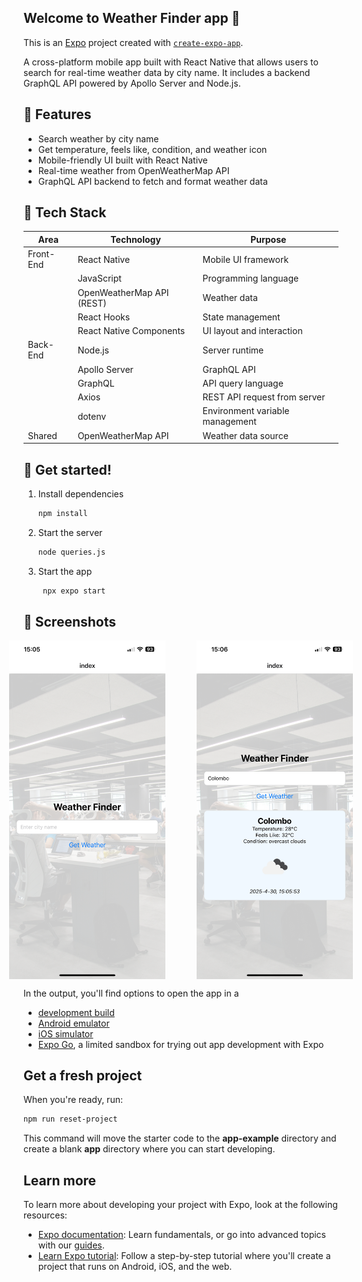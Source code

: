## Welcome to Weather Finder app 👋

  This is an [Expo](https://expo.dev) project created with [`create-expo-app`](https://www.npmjs.com/package/create-expo-app).

  A cross-platform mobile app built with React Native that allows users to search for real-time weather data by city name. It includes a backend GraphQL API powered by Apollo Server and Node.js.


## 📱 Features

- Search weather by city name
- Get temperature, feels like, condition, and weather icon
- Mobile-friendly UI built with React Native
- Real-time weather from OpenWeatherMap API
- GraphQL API backend to fetch and format weather data


## 🧰 Tech Stack

| Area      | Technology                | Purpose                           |
|-----------|---------------------------|-----------------------------------|
| Front-End | React Native              | Mobile UI framework               |
|           | JavaScript                | Programming language              |
|           | OpenWeatherMap API (REST) | Weather data                      |
|           | React Hooks               | State management                  |
|           | React Native Components   | UI layout and interaction         |
| Back-End  | Node.js                   | Server runtime                    |
|           | Apollo Server             | GraphQL API                       |
|           | GraphQL                   | API query language                |
|           | Axios                     | REST API request from server      |
|           | dotenv                    | Environment variable management   |
| Shared    | OpenWeatherMap API        | Weather data source               |



## 🚀 Get started!

1. Install dependencies

   ```bash
   npm install
   ```

1. Start the server

   ```bash
   node queries.js
   ```

2. Start the app

   ```bash
    npx expo start
   ```

## 📸 Screenshots

<div style="display: flex; gap: 50px; justify-content: center; margin: auto;">
  <img src="assets/images/IMG_0316.png" alt="App Screenshot 1" width="250"/>
  <img src="assets/images/IMG_0317.png" alt="App Screenshot 2" width="250"/>
</div>


In the output, you'll find options to open the app in a

- [development build](https://docs.expo.dev/develop/development-builds/introduction/)
- [Android emulator](https://docs.expo.dev/workflow/android-studio-emulator/)
- [iOS simulator](https://docs.expo.dev/workflow/ios-simulator/)
- [Expo Go](https://expo.dev/go), a limited sandbox for trying out app development with Expo


## Get a fresh project

When you're ready, run:

```bash
npm run reset-project
```

This command will move the starter code to the **app-example** directory and create a blank **app** directory where you can start developing.

## Learn more

To learn more about developing your project with Expo, look at the following resources:

- [Expo documentation](https://docs.expo.dev/): Learn fundamentals, or go into advanced topics with our [guides](https://docs.expo.dev/guides).
- [Learn Expo tutorial](https://docs.expo.dev/tutorial/introduction/): Follow a step-by-step tutorial where you'll create a project that runs on Android, iOS, and the web.



